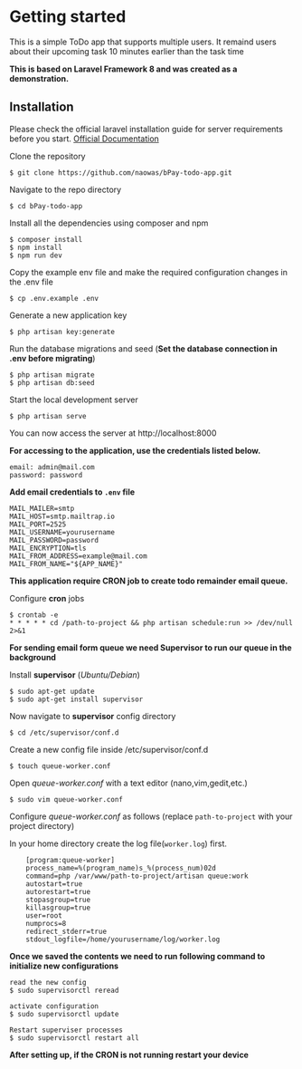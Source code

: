 # Getting started
This is a simple ToDo app that supports multiple users. It remaind users about their upcoming task 10 minutes earlier than the task time


**This is based on Laravel Framework 8 and was created as a demonstration.**

## Installation

Please check the official laravel installation guide for server requirements before you
start. [Official Documentation](https://laravel.com/docs/8.x/installation)

Clone the repository

    $ git clone https://github.com/naowas/bPay-todo-app.git

Navigate to the repo directory

    $ cd bPay-todo-app

Install all the dependencies using composer and npm

    $ composer install
    $ npm install 
    $ npm run dev

Copy the example env file and make the required configuration changes in the .env file

    $ cp .env.example .env

Generate a new application key

    $ php artisan key:generate

Run the database migrations and seed  (**Set the database connection in .env before migrating**)

    $ php artisan migrate
    $ php artisan db:seed

Start the local development server

    $ php artisan serve

You can now access the server at http://localhost:8000

**For accessing to the application, use the credentials listed below.**

    email: admin@mail.com
    password: password

**Add email credentials to `.env` file**

    MAIL_MAILER=smtp
    MAIL_HOST=smtp.mailtrap.io
    MAIL_PORT=2525
    MAIL_USERNAME=yourusername
    MAIL_PASSWORD=password
    MAIL_ENCRYPTION=tls
    MAIL_FROM_ADDRESS=example@mail.com
    MAIL_FROM_NAME="${APP_NAME}"

**This application require CRON job to create todo remainder email queue.**

Configure **cron** jobs

    $ crontab -e
    * * * * * cd /path-to-project && php artisan schedule:run >> /dev/null 2>&1

**For sending email form queue we need Supervisor to run our queue in the background**

Install **supervisor** (_Ubuntu/Debian_)

    $ sudo apt-get update
    $ sudo apt-get install supervisor

Now navigate to **supervisor** config directory

    $ cd /etc/supervisor/conf.d

Create a new config file inside /etc/supervisor/conf.d

    $ touch queue-worker.conf

Open _queue-worker.conf_ with a text editor (nano,vim,gedit,etc.)

    $ sudo vim queue-worker.conf

Configure _queue-worker.conf_ as follows (replace `path-to-project` with your project directory)

In your home directory create the log file(`worker.log`) first.

        [program:queue-worker]
        process_name=%(program_name)s_%(process_num)02d
        command=php /var/www/path-to-project/artisan queue:work
        autostart=true
        autorestart=true
        stopasgroup=true
        killasgroup=true
        user=root
        numprocs=8
        redirect_stderr=true
        stdout_logfile=/home/yourusername/log/worker.log


**Once we saved the contents we need to run following command to initialize new configurations**

    read the new config
    $ sudo supervisorctl reread

    activate configuration
    $ sudo supervisorctl update

    Restart superviser processes
    $ sudo supervisorctl restart all


**After setting up, if the CRON is not running restart your device**
    
